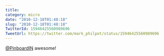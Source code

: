 ```yaml
---
title: 
category: micro
date: "2010-12-18T01:48:18"
slug: "2010-12-18T01:48:18"
TwitterId: 15946425560989696
TweetUrl: https://twitter.com/mark_philpot/status/15946425560989696
---
```


[@PinboardIN](https://twitter.com/PinboardIN) awesome!
